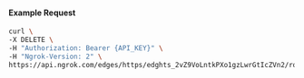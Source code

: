 <!-- Code generated for API Clients. DO NOT EDIT. -->
#### Example Request
```bash
curl \
-X DELETE \
-H "Authorization: Bearer {API_KEY}" \
-H "Ngrok-Version: 2" \
https://api.ngrok.com/edges/https/edghts_2vZ9VoLntkPXo1gzLwrGtIcZVn2/routes/edghtsrt_2vZ9Vv9JDeeSaEMk0TYWQybHhaW/backend

